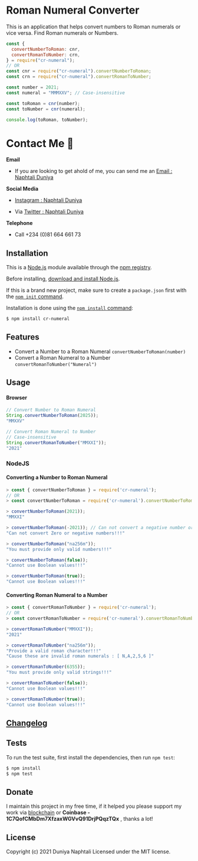 # Roman Numeral Converter

This is an application that helps convert numbers to Roman numerals or vice versa. Find Roman numerals or Numbers.

```js
const {
  convertNumberToRoman: cnr,
  convertRomanToNumber: crn,
} = require("cr-numeral");
// OR
const cnr = require("cr-numeral").convertNumberToRoman;
const crn = require("cr-numeral").convertRomanToNumber;

const number = 2021;
const numeral = "MMMXXV"; // Case-insensitive

const toRoman = cnr(number);
const toNumber = cnr(numeral);

console.log(toRoman, toNumber);
```

# Contact Me :rocket:

**Email**

- If you are looking to get ahold of me, you can send me an [Email : Naphtali Duniya](mailto:naphtaliduniya2@gmail.com)

**Social Media**

- [Instagram : Naphtali Duniya](https://www.instagram.com/_kouqhar)

* Via [Twitter : Naphtali Duniya](https://twitter.com/kouqhar)

**Telephone**

- Call +234 (0)81 664 661 73

## Installation

This is a [Node.js](https://nodejs.org/en/) module available through the
[npm registry](https://www.npmjs.com/).

Before installing, [download and install Node.js](https://nodejs.org/en/download/).

If this is a brand new project, make sure to create a `package.json` first with
the [`npm init` command](https://docs.npmjs.com/creating-a-package-json-file).

Installation is done using the
[`npm install` command](https://docs.npmjs.com/getting-started/installing-npm-packages-locally):

```bash
$ npm install cr-numeral
```

## Features

- Convert a Number to a Roman Numeral `convertNumberToRoman(number)`
- Convert a Roman Numeral to a Number `convertRomanToNumber("Numeral")`

## Usage

#### Browser

```javascript
// Convert Number to Roman Numeral
String.convertNumberToRoman(2025));
"MMXXV"

// Convert Roman Numeral to Number
// Case-insensitive
String.convertRomanToNumber("MMXXI"));
"2021"
```

### NodeJS

#### Converting a Number to Roman Numeral

```javascript
> const { convertNumberToRoman } = require('cr-numeral');
// OR
> const convertNumberToRoman = require('cr-numeral').convertNumberToRoman;

> convertNumberToRoman(2021));
"MMXXI"

> convertNumberToRoman(-2021)); // Can not convert a negative number or zero
"Can not convert Zero or negative numbers!!!"

> convertNumberToRoman("na256m"));
"You must provide only valid numbers!!!"

> convertNumberToRoman(false));
"Cannot use Boolean values!!!"

> convertNumberToRoman(true));
"Cannot use Boolean values!!!"
```

#### Converting Roman Numeral to a Number

```javascript
> const { convertRomanToNumber } = require('cr-numeral');
// OR
> const convertRomanToNumber = require('cr-numeral').convertRomanToNumber;

> convertRomanToNumber("MMXXI"));
"2021"

> convertRomanToNumber("na256m"));
"Provide a valid roman character!!!"
"Cause these are invalid roman numerals : [ N,A,2,5,6 ]"

> convertRomanToNumber(6355));
"You must provide only valid strings!!!"

> convertRomanToNumber(false));
"Cannot use Boolean values!!!"

> convertRomanToNumber(true));
"Cannot use Boolean values!!!"
```

## [Changelog](/CHANGELOG.md)

## Tests

To run the test suite, first install the dependencies, then run `npm test`:

```bash
$ npm install
$ npm test
```

## Donate

I maintain this project in my free time, if it helped you please support my work via [blockchain](https://blockchain.com/btc/payment_request?address=1DkZt2quV7DtmbZtMycASBmo136MnyvZ3&amount=0.00210943&message=Support%20my%20works%20and%20boost%20my%20content%20creation.%20It's%20a%20minimum%20of%20100usd.) or **Coinbase - 1C7QofCMbDm7XfzaxWGVvQ91DrjPQqzTQx**
, thanks a lot!

## License

Copyright (c) 2021 Duniya Naphtali
Licensed under the MIT license.

